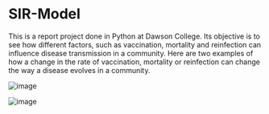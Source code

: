 # SIR-Model
This is a report project done in Python at Dawson College. Its objective is to see how different factors, such as vaccination, mortality and reinfection can influence disease transmission in a community. Here are two examples of how a change in the rate of vaccination, mortality or reinfection can change the way a disease evolves in a community.

![image](https://user-images.githubusercontent.com/113156316/194937277-4dcc8fd3-c768-4867-9e1f-e98980ed8bbe.png)

![image](https://user-images.githubusercontent.com/113156316/194937399-73b615b8-3f86-4229-b5d6-0ff4d4d74763.png)

